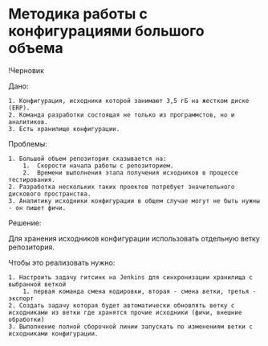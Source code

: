 # Методика работы с конфигурациями большого объема

!Черновик

Дано:

    1. Конфигурация, исходники которой занимают 3,5 гБ на жестком диске (ERP).
    2. Команда разработки состоящая не только из программстов, но и аналитиков.
    3. Есть хранилище конфигурации.

Проблемы:

    1. Большой объем репозитория сказывается на:
        1.  Скорости начала работы с репозиторием.
        2.  Времени выполнения этапа получения исходников в процессе тестирования.
    2. Разработка нескольких таких проектов потребует значительного дискового пространства.
    3. Аналитику исходники конфигурации в общем случае могут не быть нужны - он пишет фичи.

Решение:

Для хранения исходников конфигурации использовать отдельную ветку репозитория.

Чтобы это реализовать нужно:

    1. Настроить задачу гитсинк на Jenkins для синхронизации хранилища с выбранной веткой
        1. первая команда смена кодировки, вторая - смена ветки, третья - экспорт
    2. Создать задачу которая будет автоматически обновлять ветку с исходниками из ветки где хранятся прочие исходники (фичи, внешние обработки)
    3. Выполнение полной сборочной линии запускать по изменениям ветки с исходниками конфигурации.